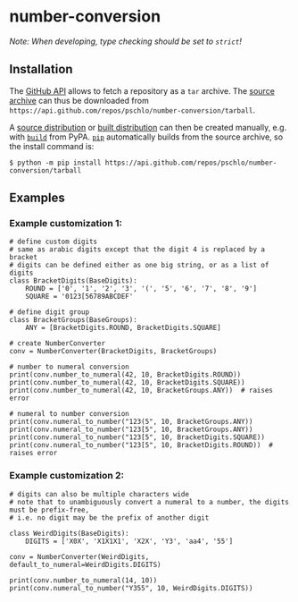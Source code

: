 # number-conversion

*Note: When developing, type checking should be set to `strict`!*

## Installation

The
[GitHub API](https://docs.github.com/en/rest/repos/contents?apiVersion=2022-11-28#download-a-repository-archive-tar)
allows to fetch a repository as a `tar` archive. The
[source archive](https://packaging.python.org/en/latest/glossary/#term-Source-Archive) 
can thus be downloaded from `https://api.github.com/repos/pschlo/number-conversion/tarball`.

A
[source distribution](https://packaging.python.org/en/latest/glossary/#term-Source-Distribution-or-sdist)
or
[built distribution](https://packaging.python.org/en/latest/glossary/#term-Built-Distribution)
can then be created manually, e.g. with [`build`](https://pypa-build.readthedocs.io) from PyPA. [`pip`](https://pip.pypa.io) automatically builds from the source archive, so the install command is:
```
$ python -m pip install https://api.github.com/repos/pschlo/number-conversion/tarball
```

## Examples

### Example customization 1:

```python3
# define custom digits
# same as arabic digits except that the digit 4 is replaced by a bracket
# digits can be defined either as one big string, or as a list of digits
class BracketDigits(BaseDigits):
    ROUND = ['0', '1', '2', '3', '(', '5', '6', '7', '8', '9']
    SQUARE = '0123[56789ABCDEF'

# define digit group
class BracketGroups(BaseGroups):
    ANY = [BracketDigits.ROUND, BracketDigits.SQUARE]

# create NumberConverter
conv = NumberConverter(BracketDigits, BracketGroups)

# number to numeral conversion
print(conv.number_to_numeral(42, 10, BracketDigits.ROUND))
print(conv.number_to_numeral(42, 10, BracketDigits.SQUARE))
print(conv.number_to_numeral(42, 10, BracketGroups.ANY))  # raises error

# numeral to number conversion
print(conv.numeral_to_number("123(5", 10, BracketGroups.ANY))
print(conv.numeral_to_number("123[5", 10, BracketGroups.ANY))
print(conv.numeral_to_number("123[5", 10, BracketDigits.SQUARE))
print(conv.numeral_to_number("123[5", 10, BracketDigits.ROUND))  # raises error
```

### Example customization 2:

```python3
# digits can also be multiple characters wide
# note that to unambiguously convert a numeral to a number, the digits must be prefix-free,
# i.e. no digit may be the prefix of another digit

class WeirdDigits(BaseDigits):
    DIGITS = ['X0X', 'X1X1X1', 'X2X', 'Y3', 'aa4', '55']

conv = NumberConverter(WeirdDigits, default_to_numeral=WeirdDigits.DIGITS)

print(conv.number_to_numeral(14, 10))
print(conv.numeral_to_number("Y355", 10, WeirdDigits.DIGITS))
```
